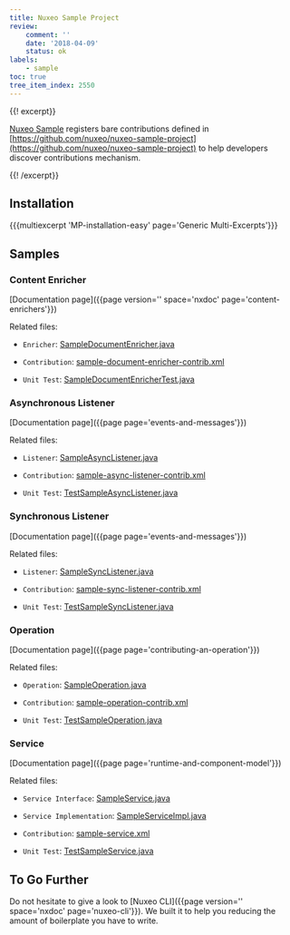 ```yaml
---
title: Nuxeo Sample Project
review:
    comment: ''
    date: '2018-04-09'
    status: ok
labels:
    - sample
toc: true
tree_item_index: 2550
---
```


{{! excerpt}}

[Nuxeo Sample](https://connect.nuxeo.com/nuxeo/site/marketplace/package/nuxeo-sample) registers bare contributions defined in [https://github.com/nuxeo/nuxeo-sample-project](https://github.com/nuxeo/nuxeo-sample-project) to help developers discover contributions mechanism.

{{! /excerpt}}

## Installation

{{{multiexcerpt 'MP-installation-easy' page='Generic Multi-Excerpts'}}}

## Samples

### Content Enricher

[Documentation page]({{page version='' space='nxdoc' page='content-enrichers'}})

Related files:

- `Enricher`: [SampleDocumentEnricher.java](https://github.com/nuxeo/nuxeo-sample-project/blob/master/src/main/java/org/nuxeo/sample/SampleDocumentEnricher.java)

- `Contribution`: [sample-document-enricher-contrib.xml](https://github.com/nuxeo/nuxeo-sample-project/blob/master/src/main/resources/OSGI-INF/sample-document-enricher-contrib.xml)

- `Unit Test`: [SampleDocumentEnricherTest.java](https://github.com/nuxeo/nuxeo-sample-project/blob/master/src/test/java/org/nuxeo/sample/SampleDocumentEnricherTest.java)

### Asynchronous Listener

[Documentation page]({{page page='events-and-messages'}})

Related files:

- `Listener`: [SampleAsyncListener.java](https://github.com/nuxeo/nuxeo-sample-project/blob/master/src/main/java/org/nuxeo/sample/SampleAsyncListener.java)

- `Contribution`: [sample-async-listener-contrib.xml](https://github.com/nuxeo/nuxeo-sample-project/blob/master/src/main/resources/OSGI-INF/sample-async-listener-listener-contrib.xml)

- `Unit Test`: [TestSampleAsyncListener.java](https://github.com/nuxeo/nuxeo-sample-project/blob/master/src/test/java/org/nuxeo/sample/TestSampleAsyncListener.java)

### Synchronous Listener

[Documentation page]({{page page='events-and-messages'}})

Related files:

- `Listener`: [SampleSyncListener.java](https://github.com/nuxeo/nuxeo-sample-project/blob/master/src/main/java/org/nuxeo/sample/SampleSyncListener.java)

- `Contribution`: [sample-sync-listener-contrib.xml](https://github.com/nuxeo/nuxeo-sample-project/blob/master/src/main/resources/OSGI-INF/sample-sync-listener-listener-contrib.xml)

- `Unit Test`: [TestSampleSyncListener.java](https://github.com/nuxeo/nuxeo-sample-project/blob/master/src/test/java/org/nuxeo/sample/TestSampleSyncListener.java)

### Operation

[Documentation page]({{page page='contributing-an-operation'}})

Related files:

- `Operation`: [SampleOperation.java](https://github.com/nuxeo/nuxeo-sample-project/blob/master/src/main/java/org/nuxeo/sample/SampleOperation.java)

- `Contribution`: [sample-operation-contrib.xml](https://github.com/nuxeo/nuxeo-sample-project/blob/master/src/main/resources/OSGI-INF/sample-operation-operation-contrib.xml)

- `Unit Test`: [TestSampleOperation.java](https://github.com/nuxeo/nuxeo-sample-project/blob/master/src/test/java/org/nuxeo/sample/TestSampleOperation.java)

### Service

[Documentation page]({{page page='runtime-and-component-model'}})

Related files:

- `Service Interface`: [SampleService.java](https://github.com/nuxeo/nuxeo-sample-project/blob/master/src/main/java/org/nuxeo/sample/SampleService.java)

- `Service Implementation`: [SampleServiceImpl.java](https://github.com/nuxeo/nuxeo-sample-project/blob/master/src/main/java/org/nuxeo/sample/SampleServiceImpl.java)

- `Contribution`: [sample-service.xml](https://github.com/nuxeo/nuxeo-sample-project/blob/master/src/main/resources/OSGI-INF/sample-service-service.xml)

- `Unit Test`: [TestSampleService.java](https://github.com/nuxeo/nuxeo-sample-project/blob/master/src/test/java/org/nuxeo/sample/TestSampleService.java)

## To Go Further

Do not hesitate to give a look to [Nuxeo CLI]({{page version='' space='nxdoc' page='nuxeo-cli'}}). We built it to help you reducing the amount of boilerplate you have to write.
